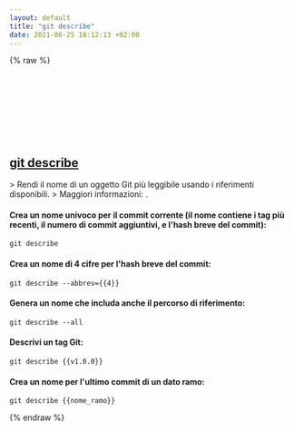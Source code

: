 ```yaml
---
layout: default
title: "git describe"
date: 2021-06-25 18:12:13 +02:00
---
```

{% raw %}
<h2 id="git-describe">
  <a href="/it/common/git-describe.html">git describe</a> <a href="#git-describe"><svg class="icon">
    <use href="/assets/images/unicode_sprite.svg#link" />
  </svg></a>
</h2>
> Rendi il nome di un oggetto Git più leggibile usando i riferimenti disponibili.
> Maggiori informazioni: <https://git-scm.com/docs/git-describe>.

#### Crea un nome univoco per il commit corrente (il nome contiene i tag più recenti, il numero di commit aggiuntivi, e l'hash breve del commit):
```shell
git describe
```
#### Crea un nome di 4 cifre per l'hash breve del commit:
```shell
git describe --abbrev={{4}}
```
#### Genera un nome che includa anche il percorso di riferimento:
```shell
git describe --all
```
#### Descrivi un tag Git:
```shell
git describe {{v1.0.0}}
```
#### Crea un nome per l'ultimo commit di un dato ramo:
```shell
git describe {{nome_ramo}}
```
{% endraw %}